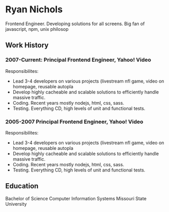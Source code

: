  # Ryan Nichols #

Frontend Engineer.  Developing solutions for all screens.  Big fan of javascript, npm, unix philosop

 ## Work History ##
### 2007-Current:  Principal Frontend Engineer, Yahoo! Video ###
Responsibilites:
 * Lead 3-4 developers on various projects (livestream nfl game, video on homepage, reusable autopla
 * Develop highly cacheable and scalable solutions to efficiently handle massive traffic.
 * Coding.  Recent years mostly nodejs, html, css, sass.
 * Testing.  Everything CD, high levels of unit and functional tests.

 ### 2005-2007  Principal Frontend Engineer, Yahoo! Video ###
 Responsibilites:
  * Lead 3-4 developers on various projects (livestream nfl game, video on homepage, reusable autopla
  * Develop highly cacheable and scalable solutions to efficiently handle massive traffic.
  * Coding.  Recent years mostly nodejs, html, css, sass.
  * Testing.  Everything CD, high levels of unit and functional tests.

 ## Education ##
Bachelor of Science Computer Information Systems
Missouri State University
